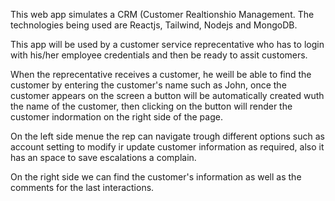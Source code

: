 This web app simulates a CRM (Customer Realtionshio Management. The technologies being used are Reactjs, Tailwind, Nodejs and MongoDB.

This app will be used by a customer service reprecentative who has to login with his/her employee credentials and then be ready to assit customers.

When the reprecentative receives a customer, he weill be able to find the customer by entering the customer's name such as John, once the customer appears on the screen 
a button will be automatically created wuth the name of the customer, then clicking on the button will render the customer indormation on the right side of the page.

On the left side menue the rep can navigate trough different options such as account setting to modify ir update customer information as required, also it has an space to save escalations a complain.

On the right side we can find the customer's information as well as the comments for the last interactions.

